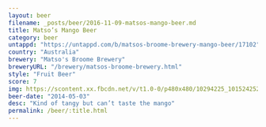 ```yaml
---
layout: beer
filename: _posts/beer/2016-11-09-matsos-mango-beer.md
title: Matso’s Mango Beer
category: beer
untappd: "https://untappd.com/b/matsos-broome-brewery-mango-beer/17102"
country: "Australia"
brewery: "Matso's Broome Brewery"
breweryURL: "/brewery/matsos-broome-brewery.html"
style: "Fruit Beer"
score: 7
img: https://scontent.xx.fbcdn.net/v/t1.0-0/p480x480/10294225_10152425241078745_7192155480482123122_n.jpg?_nc_cat=111&_nc_ht=scontent.xx&oh=d0335639199aa38bb31327eeb8d4e5c7&oe=5D3C70A3
beer-date: "2014-05-03"
desc: "Kind of tangy but can’t taste the mango"
permalink: /beer/:title.html
---
```

